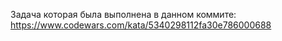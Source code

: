Задача которая была выполнена в данном коммите: https://www.codewars.com/kata/5340298112fa30e786000688